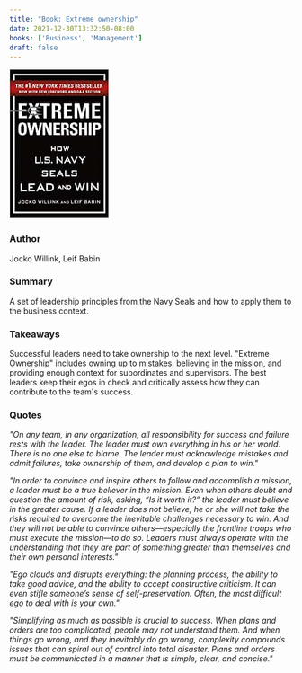 ```yaml
---
title: "Book: Extreme ownership"
date: 2021-12-30T13:32:50-08:00
books: ['Business', 'Management']
draft: false 
---
```


![Extreme Ownership](img/book_cover_extreme_ownership.jpg)

### Author

Jocko Willink, Leif Babin

### Summary 

A set of leadership principles from the Navy Seals and how to apply them to the business context.

### Takeaways

Successful leaders need to take ownership to the next level. "Extreme Ownership" includes owning up to mistakes, believing in the mission, and providing enough context for subordinates and supervisors. The best leaders keep their egos in check and critically assess how they can contribute to the team's success.

### Quotes

*"On any team, in any organization, all responsibility for success and failure rests with the leader. The leader must own everything in his or her world. There is no one else to blame. The leader must acknowledge mistakes and admit failures, take ownership of them, and develop a plan to win."*

*"In order to convince and inspire others to follow and accomplish a mission, a leader must be a true believer in the mission. Even when others doubt and question the amount of risk, asking, “Is it worth it?” the leader must believe in the greater cause. If a leader does not believe, he or she will not take the risks required to overcome the inevitable challenges necessary to win. And they will not be able to convince others—especially the frontline troops who must execute the mission—to do so. Leaders must always operate with the understanding that they are part of something greater than themselves and their own personal interests."*

*"Ego clouds and disrupts everything: the planning process, the ability to take good advice, and the ability to accept constructive criticism. It can even stifle someone’s sense of self-preservation. Often, the most difficult ego to deal with is your own."*

*"Simplifying as much as possible is crucial to success. When plans and orders are too complicated, people may not understand them. And when things go wrong, and they inevitably do go wrong, complexity compounds issues that can spiral out of control into total disaster. Plans and orders must be communicated in a manner that is simple, clear, and concise."*

